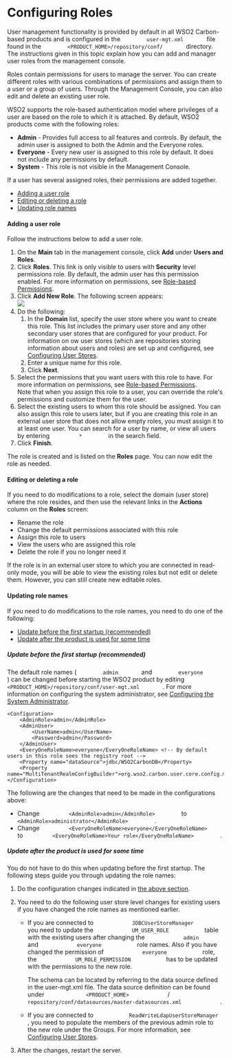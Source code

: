 # Configuring Roles

User management functionality is provided by default in all WSO2
Carbon-based products and is configured in the
`         user-mgt.xml        ` file found in the
`         <PRODUCT_HOME>/repository/conf/        ` directory. The
instructions given in this topic explain how you can add and manager
user roles from the management console.

Roles contain permissions for users to manage the server. You can create
different roles with various combinations of permissions and assign them
to a user or a group of users. Through the Management Console, you can
also edit and delete an existing user role.

WSO2 supports the role-based authentication model where privileges of a
user are based on the role to which it is attached. By default, WSO2
products come with the following roles:

-   **Admin** - Provides full access to all features and controls. By
    default, the admin user is assigned to both the Admin and the
    Everyone roles.
-   **Everyone** - Every new user is assigned to this role by default.
    It does not include any permissions by default.
-   **System** - This role is not visible in the Management Console.

If a user has several assigned roles, their permissions are added
together.

-   [Adding a user role](#ConfiguringRoles-Addingauserrole)
-   [Editing or deleting a
    role](#ConfiguringRoles-Editingordeletingarole)
-   [Updating role names](#ConfiguringRoles-Updatingrolenames)

#### Adding a user role

Follow the instructions below to add a user role.

1.  On the **Main** tab in the management console, click **Add** under
    **Users and Roles**.
2.  Click **Roles**. This link is only visible to users with
    **Security** level permissions role. By default, the admin user has
    this permission enabled. For more information on permissions, see
    [Role-based Permissions](_Role-based_Permissions_).
3.  Click **Add New Role**. The following screen appears:  
    ![](attachments/53125497/53287369.png)
4.  Do the following:  
    1.  In the **Domain** list, specify the user store where you want to
        create this role. This list includes the primary user store and
        any other secondary user stores that are configured for your
        product. For information on ow user stores (which are
        repositories storing information about users and roles) are set
        up and configured, see [Configuring User
        Stores](_Configuring_User_Stores_).
    2.  Enter a unique name for this role.
    3.  Click **Next**.
5.  Select the permissions that you want users with this role to
    have. For more information on permissions, see [Role-based
    Permissions](_Role-based_Permissions_).  
    Note that when you assign this role to a user, you can override the
    role's permissions and customize them for the user.
6.  Select the existing users to whom this role should be assigned. You
    can also assign this role to users later, but if you are creating
    this role in an external user store that does not allow empty roles,
    you must assign it to at least one user. You can search for a user
    by name, or view all users by entering `          *         ` in the
    search field.
7.  Click **Finish**.

The role is created and is listed on the **Roles** page. You can now
edit the role as needed.

#### Editing or deleting a role

If you need to do modifications to a role, select the domain (user
store) where the role resides, and then use the relevant links in the
**Actions** column on the **Roles** screen:

-   Rename the role
-   Change the default permissions associated with this role
-   Assign this role to users
-   View the users who are assigned this role
-   Delete the role if you no longer need it

If the role is in an external user store to which you are connected in
read-only mode, you will be able to view the existing roles but not edit
or delete them. However, you can still create new editable roles.

#### Updating role names

If you need to do modifications to the role names, you need to do one of
the following:

-   [Update before the first startup
    (recommended)](#ConfiguringRoles-UpdateRole1Updatebeforethefirststartup(recommended))
-   [Update after the product is used for some
    time](#ConfiguringRoles-Updateaftertheproductisusedforsometime)

##### Update before the first startup (recommended)

The default role names ( `         admin        ` and
`         everyone        ` ) can be changed before starting the WSO2
product by editing
`         <PRODUCT_HOME>/repository/conf/user-mgt.xml        ` . For
more information on configuring the system administrator, see
[Configuring the System
Administrator](_Configuring_the_System_Administrator_).

``` html/xml
<Configuration> 
    <AdminRole>admin</AdminRole> 
    <AdminUser> 
        <UserName>admin</UserName> 
        <Password>admin</Password> 
    </AdminUser> 
    <EveryOneRoleName>everyone</EveryOneRoleName> <!-- By default users in this role sees the registry root --> 
    <Property name="dataSource">jdbc/WSO2CarbonDB</Property> 
    <Property name="MultiTenantRealmConfigBuilder">org.wso2.carbon.user.core.config.multitenancy.SimpleRealmConfigBuilder</Property> 
</Configuration>
```

The following are the changes that need to be made in the configurations
above:

-   Change `          <AdminRole>admin</AdminRole>         ` to
    `          <AdminRole>administrator</AdminRole>         ` .
-   Change
    `          <EveryOneRoleName>everyone</EveryOneRoleName>         `
    to
    `          <EveryOneRoleName>Your role</EveryOneRoleName>         `
    .

##### Update after the product is used for some time

You do not have to do this when updating before the first startup. The
following steps guide you through updating the role names:

1.  Do the configuration changes indicated in [the above
    section](#ConfiguringRoles-UpdateRole1).
2.  You need to do the following user store level changes for existing
    users if you have changed the role names as mentioned earlier.  
    -   If you are connected to
        `             JDBCUserStoreManager            ` you need to
        update the `             UM_USER_ROLE            ` table with
        the existing users after changing the
        `             admin            ` and
        `             everyone            ` role names. Also if you have
        changed the permission of `             everyone            `
        role, the `             UM_ROLE_PERMISSION            ` has to
        be updated with the permissions to the new role.

        The schema can be located by referring to the data source
        defined in the user-mgt.xml file. The data source definition can
        be found under `              <PRODUCT_HOME>             ` /
        `              repository/conf/datasources/master-datasources.xml             `
        .

    -   If you are connected to
        `            ReadWriteLdapUserStoreManager           `, you
        need to populate the members of the previous admin role to the
        new role under the Groups. For more information, see
        [Configuring User Stores](_Configuring_User_Stores_).

3.  After the changes, restart the server.
